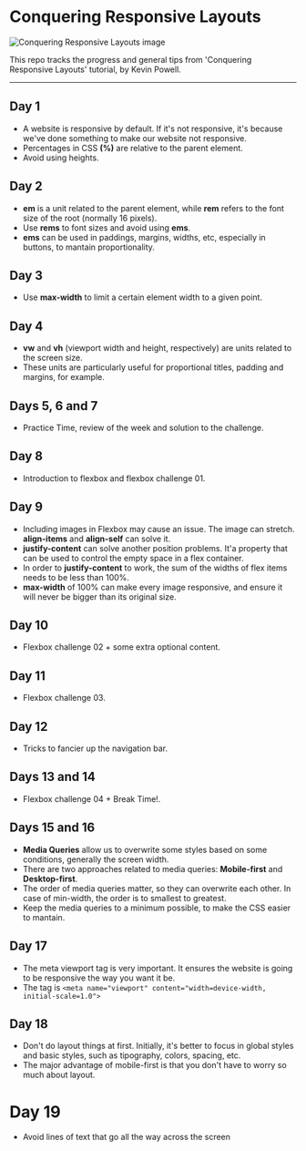 # Conquering Responsive Layouts

![Conquering Responsive Layouts image](https://d31ezp3r8jwmks.cloudfront.net/gjQ6wqLoXSviuBRJPa3PXUPi)

This repo tracks the progress and general tips from 'Conquering Responsive Layouts' tutorial, by Kevin Powell.

<hr>

## Day 1
* A website is responsive by default. If it's not responsive, it's because we've done something to make our website not responsive.
* Percentages in CSS **(%)** are relative to the parent element.
* Avoid using heights.

## Day 2
* **em** is a unit related to the parent element, while **rem** refers to the font size of the root (normally 16 pixels).
* Use **rems** to font sizes and avoid using **ems**.
* **ems** can be used in paddings, margins, widths, etc, especially in buttons, to mantain proportionality.

## Day 3
* Use **max-width** to limit a certain element width to a given point.

## Day 4
* **vw** and **vh** (viewport width and height, respectively) are units related to the screen size.
* These units are particularly useful for proportional titles, padding and margins, for example.

## Days 5, 6 and 7
* Practice Time, review of the week and solution to the challenge.

## Day 8
* Introduction to flexbox and flexbox challenge 01.

## Day 9
* Including images in Flexbox may cause an issue. The image can stretch. **align-items** and **align-self** can solve it.
* **justify-content** can solve another position problems. It'a property that can be used to control the empty space in a flex container.
* In order to **justify-content** to work, the sum of the widths of flex items needs to be less than 100%.
* **max-width** of 100% can make every image responsive, and ensure it will never be bigger than its original size.

## Day 10
* Flexbox challenge 02 + some extra optional content.

## Day 11
* Flexbox challenge 03.

## Day 12
* Tricks to fancier up the navigation bar.

## Days 13 and 14
* Flexbox challenge 04 + Break Time!.

## Days 15 and 16
* **Media Queries** allow us to overwrite some styles based on some conditions, generally the screen width.
* There are two approaches related to media queries: **Mobile-first** and **Desktop-first**.
* The order of media queries matter, so they can overwrite each other. In case of min-width, the order is to smallest to greatest.
* Keep the media queries to a minimum possible, to make the CSS easier to mantain.

## Day 17
* The meta viewport tag is very important. It ensures the website is going to be responsive the way you want it be.
* The tag is `<meta name="viewport" content="width=device-width, initial-scale=1.0">`

## Day 18
* Don't do layout things at first. Initially, it's better to focus in global styles and basic styles, such as tipography, colors, spacing, etc.
* The major advantage of mobile-first is that you don't have to worry so much about layout.

# Day 19
* Avoid lines of text that go all the way across the screen
